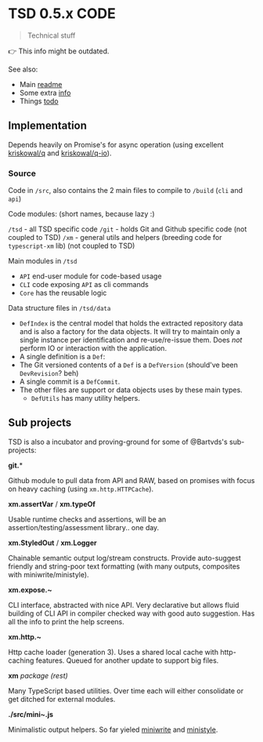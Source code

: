 # TSD 0.5.x CODE

> Technical stuff

:point_right: This info might be outdated.

See also:

* Main [readme](../README.md)
* Some extra [info](INFO.md)
* Things [todo](TODO.md)

## Implementation

Depends heavily on Promise's for async operation (using excellent [kriskowal/q](https://github.com/kriskowal/q) and [kriskowal/q-io](https://github.com/kriskowal/q-io)).
 
### Source

Code in `/src`, also contains the 2 main files to compile to `/build` (`cli` and `api`)

Code modules: (short names, because lazy :)

`/tsd` - all TSD specific code
`/git` - holds Git and Github specific code (not coupled to TSD) 
`/xm` - general utils and helpers (breeding code for `typescript-xm` lib) (not coupled to TSD) 

Main modules in `/tsd`

* `API` end-user module for code-based usage
* `CLI` code exposing `API` as cli commands
* `Core` has the reusable logic

Data structure files in `/tsd/data`

* `DefIndex` is the central model that holds the extracted repository data and is also a factory for the data objects. It will try to maintain only a single instance per identification and re-use/re-issue them. Does *not* perform IO or interaction with the application.
* A single definition is a `Def`: 
* The Git versioned contents of a `Def` is a `DefVersion` (should've been `DevRevision`? beh) 
* A single commit is a `DefCommit`. 
* The other files are support or data objects uses by these main types. 
	* `DefUtils` has many utility helpers.   

## Sub projects

TSD is also a incubator and proving-ground for some of @Bartvds's sub-projects:

**git.***

Github module to pull data from API and RAW, based on promises with focus on heavy caching (using `xm.http.HTTPCache`). 

**xm.assertVar** / **xm.typeOf**

Usable runtime checks and assertions, will be an assertion/testing/assessment library.. one day.

**xm.StyledOut** / **xm.Logger**

Chainable semantic output log/stream constructs. Provide auto-suggest friendly and string-poor text formatting (with many outputs, composites with miniwrite/ministyle).

**xm.expose.~**

CLI interface, abstracted with nice API. Very declarative but allows fluid building of CLI API in compiler checked way with good auto suggestion. Has all the info to print the help screens.

**xm.http.~**

Http cache loader (generation 3). Uses a shared local cache with http-caching features. Queued for another update to support big files.

**xm** *package (rest)*

Many TypeScript based utilities. Over time each will either consolidate or get ditched for external modules.

**./src/mini~.js**

Minimalistic output helpers. So far yieled [miniwrite](https://github.com/Bartvds/miniwrite) and [ministyle](https://github.com/Bartvds/ministyle).